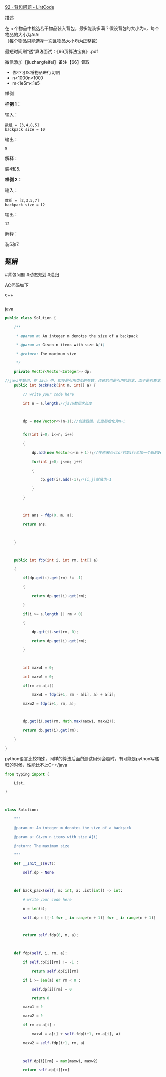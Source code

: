 [92 · 背包问题 - LintCode](https://www.lintcode.com/problem/92/description)

描述

在 `n` 个物品中挑选若干物品装入背包，最多能装多满？假设背包的大小为`m`，每个物品的大小为AiAi​  
（每个物品只能选择一次且物品大小均为正整数）

最短时间刷“透”算法面试：《66页算法宝典》.pdf

微信添加【jiuzhangfeifei】备注【66】领取

- 你不可以将物品进行切割
- n<1000n<1000
- m<1e5m<1e5

样例

**样例 1：**

输入：

```
数组 = [3,4,8,5]
backpack size = 10
```

输出：

```
9
```

解释：

装4和5.

**样例 2：**

输入：

```
数组 = [2,3,5,7]
backpack size = 12
```

输出：

```
12
```

解释：

装5和7.

## 题解

#背包问题 #动态规划  #递归 

AC代码如下

c++
```cpp

```


java
```java
public class Solution {

    /**

     * @param m: An integer m denotes the size of a backpack

     * @param a: Given n items with size A[i]

     * @return: The maximum size

     */

    private Vector<Vector<Integer>> dp;

//java中数组，在 Java 中，即使是引用类型的参数，传递的也是引用的副本，而不是对象本身的副本。这意味着对参数对象内部状态的任何修改都会影响原始对象，但对参数本身的重新赋值（如指向另一个对象）在方法外部是不可见的。
    public int backPack(int m, int[] a) {

        // write your code here

        int n = a.length;//java数组求长度

  

        dp = new Vector<>(n+1);//创建数组，长度初始化为n+1
  

        for(int i=0; i<=n; i++)

        {

            dp.add(new Vector<>(m + 1));//在原来Vector的第i行添加一个新的Vector，形成一个新的二维数组

            for(int j=0; j<=m; j++)

            {

                dp.get(i).add(-1);//(i,j)赋值为-1

            }

        }

  

        int ans = fdp(0, m, a);

        return ans;

  

    }

  

    public int fdp(int i, int rm, int[] a)

    {

        if(dp.get(i).get(rm) != -1)

        {

            return dp.get(i).get(rm);

        }

        if(i >= a.length || rm < 0)

        {

            dp.get(i).set(rm, 0);

            return dp.get(i).get(rm);

        }

  

        int maxw1 = 0;

        int maxw2 = 0;

        if(rm >= a[i])

            maxw1 = fdp(i+1, rm - a[i], a) + a[i];

        maxw2 = fdp(i+1, rm, a);

  

        dp.get(i).set(rm, Math.max(maxw1, maxw2));

        return dp.get(i).get(rm);

    }

}
```

python语言比较特殊，同样的算法后面的测试用例会超时，有可能是python写递归的时候，性能比不上C++/java
```python
from typing import (

    List,

)

  

class Solution:

    """

    @param m: An integer m denotes the size of a backpack

    @param a: Given n items with size A[i]

    @return: The maximum size

    """

    def __init__(self):

        self.dp = None

  

    def back_pack(self, m: int, a: List[int]) -> int:

        # write your code here

        n = len(a);

        self.dp = [[-1 for _ in range(m + 1)] for _ in range(n + 1)]

  

        return self.fdp(0, m, a);

  

    def fdp(self, i, rm, a):

        if self.dp[i][rm] != -1 :

            return self.dp[i][rm]

        if i >= len(a) or rm < 0 :

            self.dp[i][rm] = 0

            return 0

        maxw1 = 0

        maxw2 = 0

        if rm >= a[i] :

            maxw1 = a[i] + self.fdp(i+1, rm-a[i], a)

        maxw2 = self.fdp(i+1, rm, a)

  

        self.dp[i][rm] = max(maxw1, maxw2)

        return self.dp[i][rm]
```